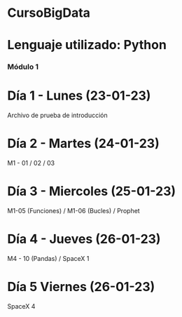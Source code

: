 # CursoBigData
# Lenguaje utilizado: Python
### Módulo 1
# Día 1 - Lunes (23-01-23)
Archivo de prueba de introducción
# Día 2 - Martes (24-01-23)
M1 - 01 / 02 / 03
# Día 3 - Miercoles (25-01-23)
M1-05 (Funciones) / M1-06 (Bucles) / Prophet
# Día 4 - Jueves (26-01-23)
M4 - 10 (Pandas) / SpaceX 1
# Día 5 Viernes (26-01-23)
SpaceX 4
